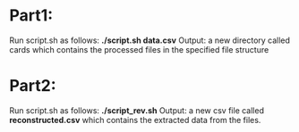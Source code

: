 # Part1:
Run script.sh as follows: **./script.sh data.csv**
Output: a new directory called cards which contains the processed files in the specified file structure

# Part2:
Run script.sh as follows: **./script_rev.sh**
Output: a new csv file called **reconstructed.csv** which contains the extracted data from the files.